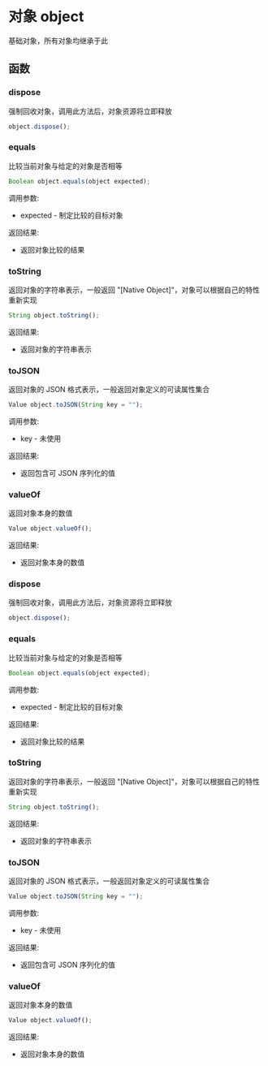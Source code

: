 # 对象 object
基础对象，所有对象均继承于此

## 函数
        
### dispose
强制回收对象，调用此方法后，对象资源将立即释放
```JavaScript
object.dispose();
```

### equals
比较当前对象与给定的对象是否相等
```JavaScript
Boolean object.equals(object expected);
```

调用参数:
* expected - 制定比较的目标对象

返回结果:
* 返回对象比较的结果

### toString
返回对象的字符串表示，一般返回 "[Native Object]"，对象可以根据自己的特性重新实现
```JavaScript
String object.toString();
```

返回结果:
* 返回对象的字符串表示

### toJSON
返回对象的 JSON 格式表示，一般返回对象定义的可读属性集合
```JavaScript
Value object.toJSON(String key = "");
```

调用参数:
* key - 未使用

返回结果:
* 返回包含可 JSON 序列化的值

### valueOf
返回对象本身的数值
```JavaScript
Value object.valueOf();
```

返回结果:
* 返回对象本身的数值

### dispose
强制回收对象，调用此方法后，对象资源将立即释放
```JavaScript
object.dispose();
```

### equals
比较当前对象与给定的对象是否相等
```JavaScript
Boolean object.equals(object expected);
```

调用参数:
* expected - 制定比较的目标对象

返回结果:
* 返回对象比较的结果

### toString
返回对象的字符串表示，一般返回 "[Native Object]"，对象可以根据自己的特性重新实现
```JavaScript
String object.toString();
```

返回结果:
* 返回对象的字符串表示

### toJSON
返回对象的 JSON 格式表示，一般返回对象定义的可读属性集合
```JavaScript
Value object.toJSON(String key = "");
```

调用参数:
* key - 未使用

返回结果:
* 返回包含可 JSON 序列化的值

### valueOf
返回对象本身的数值
```JavaScript
Value object.valueOf();
```

返回结果:
* 返回对象本身的数值

